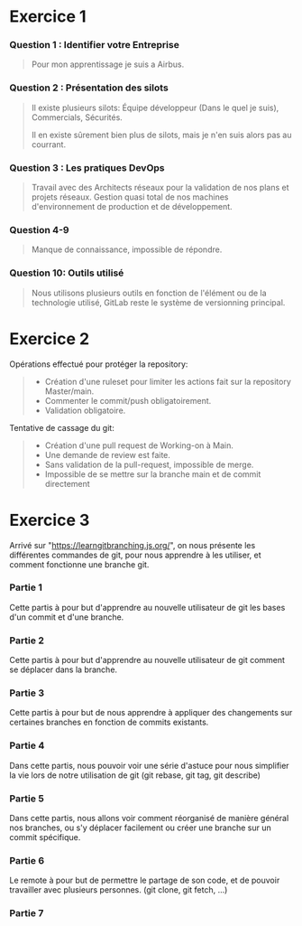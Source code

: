 # Exercice 1

### Question 1 : Identifier votre Entreprise
> Pour mon apprentissage je suis a Airbus.

### Question 2 : Présentation des silots
> Il existe plusieurs silots: Équipe développeur (Dans le quel je suis), Commercials, Sécurités.
> 
> Il en existe sûrement bien plus de silots, mais je n'en suis alors pas au courrant.

### Question 3 : Les pratiques DevOps
> Travail avec des Architects réseaux pour la validation de nos plans et projets réseaux. Gestion quasi total de nos machines d'environnement de production et de développement.

### Question 4-9
> Manque de connaissance, impossible de répondre.

### Question 10: Outils utilisé
> Nous utilisons plusieurs outils en fonction de l'élément ou de la technologie utilisé, GitLab reste le système de versionning principal.

# Exercice 2

Opérations effectué pour protéger la repository:
> - Création d'une ruleset pour limiter les actions fait sur la repository Master/main.
> - Commenter le commit/push obligatoirement.
> - Validation obligatoire.

Tentative de cassage du git:
> - Création d'une pull request de Working-on à Main.
> - Une demande de review est faite.
> - Sans validation de la pull-request, impossible de merge.
> - Impossible de se mettre sur la branche main et de commit directement

# Exercice 3

Arrivé sur "https://learngitbranching.js.org/", on nous présente les différentes commandes de git, pour nous apprendre à les utiliser, et comment fonctionne une branche git.

### Partie 1

Cette partis à pour but d'apprendre au nouvelle utilisateur de git les bases d'un commit et d'une branche.

### Partie 2

Cette partis à pour but d'apprendre au nouvelle utilisateur de git comment se déplacer dans la branche.

### Partie 3

Cette partis à pour but de nous apprendre à appliquer des changements sur certaines branches en fonction de commits existants.

### Partie 4

Dans cette partis, nous pouvoir voir une série d'astuce pour nous simplifier la vie lors de notre utilisation de git (git rebase, git tag, git describe)

### Partie 5

Dans cette partis, nous allons voir comment réorganisé de manière général nos branches, ou s'y déplacer facilement ou créer une branche sur un commit spécifique.

### Partie 6

Le remote à pour but de permettre le partage de son code, et de pouvoir travailler avec plusieurs personnes. (git clone, git fetch, ...)

### Partie 7